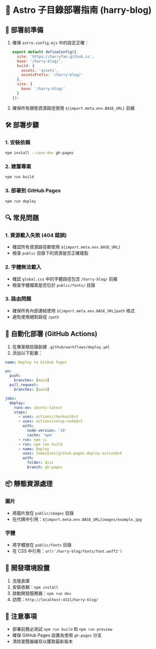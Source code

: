 # 🚀 Astro 子目錄部署指南 (harry-blog)

## 📝 部署前準備

1. 確保 `astro.config.mjs` 中的設定正確：
   ```javascript
   export default defineConfig({
     site: 'https://harryfan.github.io',
     base: '/harry-blog/',
     build: {
       assets: 'assets',
       assetsPrefix: '/harry-blog/'
     },
     vite: {
       base: '/harry-blog/'
     }
   });
   ```

2. 確保所有靜態資源路徑使用 `${import.meta.env.BASE_URL}` 前綴

## 🛠️ 部署步驟

### 1. 安裝依賴
```bash
npm install --save-dev gh-pages
```

### 2. 建置專案
```bash
npm run build
```

### 3. 部署到 GitHub Pages
```bash
npm run deploy
```

## 🔍 常見問題

### 1. 資源載入失敗 (404 錯誤)
- 確認所有資源路徑都使用 `${import.meta.env.BASE_URL}`
- 檢查 `public` 目錄下的資源是否正確複製

### 2. 字體無法載入
- 確認 `global.css` 中的字體路徑包含 `/harry-blog/` 前綴
- 檢查字體檔案是否位於 `public/fonts/` 目錄

### 3. 路由問題
- 確保所有內部連結使用 `${import.meta.env.BASE_URL}path` 格式
- 避免使用絕對路徑 `/path`

## 🔄 自動化部署 (GitHub Actions)

1. 在專案根目錄創建 `.github/workflows/deploy.yml`
2. 添加以下配置：

```yaml
name: Deploy to GitHub Pages

on:
  push:
    branches: [main]
  pull_request:
    branches: [main]

jobs:
  deploy:
    runs-on: ubuntu-latest
    steps:
      - uses: actions/checkout@v3
      - uses: actions/setup-node@v3
        with:
          node-version: '18'
          cache: 'npm'
      - run: npm ci
      - run: npm run build
      - name: Deploy
        uses: JamesIves/github-pages-deploy-action@v4
        with:
          folder: dist
          branch: gh-pages
```

## 📦 靜態資源處理

### 圖片
- 將圖片放在 `public/images` 目錄
- 在代碼中引用：`${import.meta.env.BASE_URL}images/example.jpg`

### 字體
- 將字體放在 `public/fonts` 目錄
- 在 CSS 中引用：`url('/harry-blog/fonts/font.woff2')`

## 🔧 開發環境設置

1. 克隆倉庫
2. 安裝依賴：`npm install`
3. 啟動開發服務器：`npm run dev`
4. 訪問：`http://localhost:4321/harry-blog/`

## 📝 注意事項

- 部署前務必測試 `npm run build` 和 `npm run preview`
- 確保 GitHub Pages 設置為使用 `gh-pages` 分支
- 清除瀏覽器緩存以獲取最新版本
